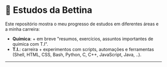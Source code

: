 # 👋 Estudos da Bettina

Este repositório mostra o meu progresso de estudos em diferentes áreas e a minha carreira:

- **Química**:  + em breve "resumos, exercícios, assuntos importantes de quimica com T.I".
- **T.I.**: carreira + experimentos com scripts, automações e ferramentas (Shell, HTML, CSS, Bash, Python, C, C++, JavaScript, Java, ..).

---
